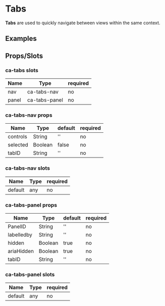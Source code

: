 
# Tabs

**Tabs** are used to quickly navigate between views within the same context.


## Examples

<Codepen codePenId="XBKPRd"></Codepen>

## Props/Slots

### ca-tabs slots

| Name | Type | required |
| ------ | ----------- | ------ |
| nav   | ca-tabs-nav | no |
| panel   | ca-tabs-panel | no |

### ca-tabs-nav props

| Name | Type | default | required |
| ------ | ----------- | ------ | -----|
| controls   | String  | '' | no |
| selected   | Boolean  | false | no | 
| tabID   | String  | '' | no | 

### ca-tabs-nav slots

| Name | Type | required |
| ------ | ----------- | ------ |
| default   | any | no |

### ca-tabs-panel props

| Name | Type | default | required |
| ------ | ----------- | ------ | -----|
| PanelID   |  String | '' | no |
| labelledby   | String  | '' | no | 
| hidden   | Boolean  | true | no | 
| ariaHidden   | Boolean  | true | no | 
| tabID   | String  | '' | no | 

### ca-tabs-panel slots

| Name | Type | required |
| ------ | ----------- | ------ |
| default   | any | no |